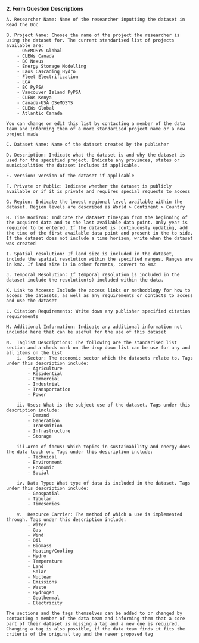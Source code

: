 **2. Form Question Descriptions**
    
	A. Researcher Name: Name of the researcher inputting the dataset in Read the Doc
    
	B. Project Name: Choose the name of the project the researcher is using the dataset for. The current standarised list of projects available are:
		- OSeMOSYS Global
		- CLEWs Canada
		- BC Nexus
		- Energy Storage Modelling
		- Laos Cascading Hydro
		- Fleet Electrification
		- LCA
		- BC PyPSA
		- Vancouver Island PyPSA
		- CLEWs Kenya
		- Canada-USA OSeMOSYS
		- CLEWs Global
		- Atlantic Canada

	You can change or edit this list by contacting a member of the data team and informing them of a more standarised project name or a new project made
    
	C. Dataset Name: Name of the dataset created by the publisher
    
	D. Description: Indicate what the dataset is and why the dataset is used for the specified project. Indicate any provinces, states or municipalities the dataset includes if applicable.
    
	E. Version: Version of the dataset if applicable
    
	F. Private or Public: Indicate whether the dataset is publicly available or if it is private and requires special requests to access
    
	G. Region: Indicate the lowest regional level available within the dataset. Region levels are described as World > Continent > Country
    
	H. Time Horizon: Indicate the dataset timespan from the beginning of the acquired data and to the last available data point. Only year is required to be entered. If the dataset is continuously updating, add the time of the first available data point and present in the to side. If the dataset does not include a time horizon, write when the dataset was created
    
	I. Spatial resolution: If land size is included in the dataset, include the spatial resolution within the specified ranges. Ranges are in km2. If land size is in other formats, convert to km2
    
	J. Temporal Resolution: If temporal resolution is included in the dataset include the resolution(s) included within the data.
    
	K. Link to Access: Include the access links or methodology for how to access the datasets, as well as any requirements or contacts to access and use the dataset
    
	L. Citation Requirements: Write down any publisher specified citation requirements
    
	M. Additional Information: Indicate any additional information not included here that can be useful for the use of this dataset
    
	N.  Taglist Descriptions: The following are the standarised list section and a check mark on the drop down list can be use for any and all items on the list
		i.	Sector: The economic sector which the datasets relate to. Tags under this description include:
			- Agriculture
			- Residential
			- Commercial
			- Industrial
			- Transportation
			- Power

		ii.	Uses: What is the subject use of the dataset. Tags under this description include:
			- Demand
			- Generation
			- Transmition
			- Infrastructure
			- Storage

		iii.Area of focus: Which topics in sustainability and energy does the data touch on. Tags under this description include:
			- Technical
			- Environment
			- Economic
			- Social

		iv.	Data Type: What type of data is included in the dataset. Tags under this description include:
			- Geospatial
			- Tabular
			- Timeseries

		v.	Resource Carrier: The method of which a use is implemented through. Tags under this description include:
			- Water
			- Gas
			- Wind
			- Oil
			- Biomass
			- Heating/Cooling
			- Hydro
			- Temperature
			- Land
			- Solar
			- Nuclear
			- Emissions
			- Waste
			- Hydrogen
			- Geothermal
			- Electricity

	The sections and the tags themselves can be added to or changed by contacting a member of the data team and informing them that a core part of their dataset is missing a tag and a new one is required. Changing a tag is also possible, if the data team finds it fits the criteria of the original tag and the newer proposed tag